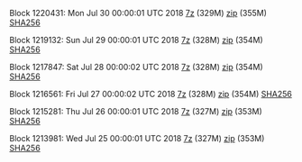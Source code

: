Block 1220431: Mon Jul 30 00:00:01 UTC 2018 [7z](https://transfer.sh/bmT5h/bootstrap.dat.20180730.7z) (329M) [zip](https://transfer.sh/315RS/bootstrap.dat.20180730.zip) (355M) [SHA256](https://transfer.sh/au2uI/sha256.txt)

Block 1219132: Sun Jul 29 00:00:01 UTC 2018 [7z](https://transfer.sh/bS2c6/bootstrap.dat.20180729.7z) (328M) [zip](https://transfer.sh/miHtR/bootstrap.dat.20180729.zip) (354M) [SHA256](https://transfer.sh/QgKZa/sha256.txt)

Block 1217847: Sat Jul 28 00:00:02 UTC 2018 [7z](https://transfer.sh/hmU5q/bootstrap.dat.20180728.7z) (328M) [zip](https://transfer.sh/fprcv/bootstrap.dat.20180728.zip) (354M) [SHA256](https://transfer.sh/F3kfH/sha256.txt)

Block 1216561: Fri Jul 27 00:00:02 UTC 2018 [7z](https://transfer.sh/tM3TQ/bootstrap.dat.20180727.7z) (328M) [zip](https://transfer.sh/iLtwv/bootstrap.dat.20180727.zip) (354M) [SHA256](https://transfer.sh/XIFh6/sha256.txt)

Block 1215281: Thu Jul 26 00:00:01 UTC 2018 [7z](https://transfer.sh/Vc0QU/bootstrap.dat.20180726.7z) (327M) [zip](https://transfer.sh/dxhu0/bootstrap.dat.20180726.zip) (353M) [SHA256](https://transfer.sh/BfIRf/sha256.txt)

Block 1213981: Wed Jul 25 00:00:01 UTC 2018 [7z](https://transfer.sh/6OMT7/bootstrap.dat.20180725.7z) (327M) [zip](https://transfer.sh/NPFZX/bootstrap.dat.20180725.zip) (353M) [SHA256](https://transfer.sh/12x08F/sha256.txt)
